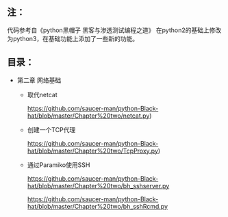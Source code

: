 ## 注：
代码参考自《python黑帽子 黑客与渗透测试编程之道》
在python2的基础上修改为python3，在基础功能上添加了一些新的功能。

## 目录：
- 第二章 网络基础
  - 取代netcat
      
      https://github.com/saucer-man/python-Black-hat/blob/master/Chapter%20two/netcat.py)
  - 创建一个TCP代理
      
      https://github.com/saucer-man/python-Black-hat/blob/master/Chapter%20two/TcpProxy.py)
  - 通过Paramiko使用SSH
    
    https://github.com/saucer-man/python-Black-hat/blob/master/Chapter%20two/bh_sshserver.py
    
    https://github.com/saucer-man/python-Black-hat/blob/master/Chapter%20two/bh_sshRcmd.py
